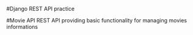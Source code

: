 #Django REST API practice


#Movie API
REST API providing basic functionality for managing movies informations
